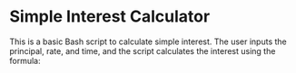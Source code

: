 # Simple Interest Calculator

This is a basic Bash script to calculate simple interest. The user inputs the principal, rate, and time, and the script calculates the interest using the formula:

